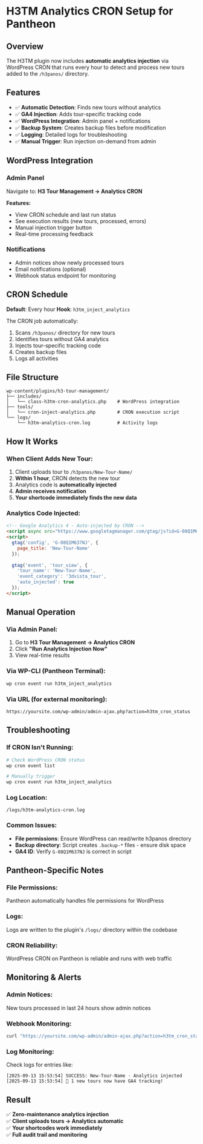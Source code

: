 # H3TM Analytics CRON Setup for Pantheon

## Overview
The H3TM plugin now includes **automatic analytics injection** via WordPress CRON that runs every hour to detect and process new tours added to the `/h3panos/` directory.

## Features
- ✅ **Automatic Detection**: Finds new tours without analytics  
- ✅ **GA4 Injection**: Adds tour-specific tracking code
- ✅ **WordPress Integration**: Admin panel + notifications
- ✅ **Backup System**: Creates backup files before modification
- ✅ **Logging**: Detailed logs for troubleshooting
- ✅ **Manual Trigger**: Run injection on-demand from admin

## WordPress Integration

### Admin Panel
Navigate to: **H3 Tour Management → Analytics CRON**

**Features:**
- View CRON schedule and last run status  
- See execution results (new tours, processed, errors)
- Manual injection trigger button
- Real-time processing feedback

### Notifications
- Admin notices show newly processed tours
- Email notifications (optional)
- Webhook status endpoint for monitoring

## CRON Schedule

**Default**: Every hour
**Hook**: `h3tm_inject_analytics` 

The CRON job automatically:
1. Scans `/h3panos/` directory for new tours
2. Identifies tours without GA4 analytics
3. Injects tour-specific tracking code
4. Creates backup files  
5. Logs all activities

## File Structure

```
wp-content/plugins/h3-tour-management/
├── includes/
│   └── class-h3tm-cron-analytics.php    # WordPress integration
├── tools/
│   └── cron-inject-analytics.php        # CRON execution script  
└── logs/
    └── h3tm-analytics-cron.log          # Activity logs
```

## How It Works

### When Client Adds New Tour:
1. Client uploads tour to `/h3panos/New-Tour-Name/`
2. **Within 1 hour**, CRON detects the new tour
3. Analytics code is **automatically injected**
4. **Admin receives notification**
5. **Your shortcode immediately finds the new data**

### Analytics Code Injected:
```html
<!-- Google Analytics 4 - Auto-injected by CRON -->
<script async src="https://www.googletagmanager.com/gtag/js?id=G-08Q1M637NJ"></script>
<script>
  gtag('config', 'G-08Q1M637NJ', {
    page_title: 'New-Tour-Name'
  });
  
  gtag('event', 'tour_view', {
    'tour_name': 'New-Tour-Name',
    'event_category': '3dvista_tour',
    'auto_injected': true
  });
</script>
```

## Manual Operation

### Via Admin Panel:
1. Go to **H3 Tour Management → Analytics CRON**
2. Click **"Run Analytics Injection Now"**
3. View real-time results

### Via WP-CLI (Pantheon Terminal):
```bash
wp cron event run h3tm_inject_analytics
```

### Via URL (for external monitoring):
```
https://yoursite.com/wp-admin/admin-ajax.php?action=h3tm_cron_status
```

## Troubleshooting

### If CRON Isn't Running:
```bash
# Check WordPress CRON status
wp cron event list

# Manually trigger
wp cron event run h3tm_inject_analytics
```

### Log Location:
```
/logs/h3tm-analytics-cron.log
```

### Common Issues:
- **File permissions**: Ensure WordPress can read/write h3panos directory
- **Backup directory**: Script creates `.backup-*` files - ensure disk space
- **GA4 ID**: Verify `G-08Q1M637NJ` is correct in script

## Pantheon-Specific Notes

### File Permissions:
Pantheon automatically handles file permissions for WordPress

### Logs:
Logs are written to the plugin's `/logs/` directory within the codebase

### CRON Reliability:
WordPress CRON on Pantheon is reliable and runs with web traffic

## Monitoring & Alerts

### Admin Notices:
New tours processed in last 24 hours show admin notices

### Webhook Monitoring:
```bash
curl "https://yoursite.com/wp-admin/admin-ajax.php?action=h3tm_cron_status"
```

### Log Monitoring:
Check logs for entries like:
```
[2025-09-13 15:53:54] SUCCESS: New-Tour-Name - Analytics injected
[2025-09-13 15:53:54] 🎉 1 new tours now have GA4 tracking!
```

## Result
✅ **Zero-maintenance analytics injection**  
✅ **Client uploads tours → Analytics automatic**  
✅ **Your shortcodes work immediately**  
✅ **Full audit trail and monitoring**